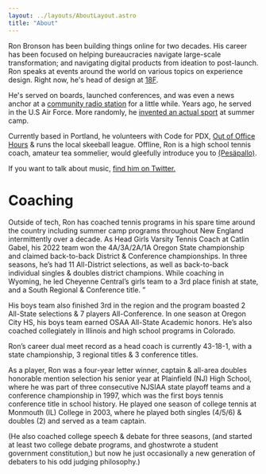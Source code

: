 ```yaml
---
layout: ../layouts/AboutLayout.astro
title: "About"
---
```


Ron Bronson has been building things online for two decades. His career has been focused on helping bureaucracies navigate large-scale transformation; and navigating digital products from ideation to post-launch. Ron speaks at events around the world on various topics on experience design. Right now, he's head of design at [18F](http://18f.gsa.gov/).

He's served on boards, launched conferences, and was even a news anchor at a [community radio station](https://www.podchaser.com/podcasts/daily-local-news-wfhb-492801) for a little while. Years ago, he served in the U.S Air Force. More randomly, he [invented an actual sport](https://en.wikipedia.org/wiki/Tennis_polo) at summer camp.

Currently based in Portland, he volunteers with Code for PDX, [Out of Office Hours](http://outofofficehours.com) & runs the local skeeball league. Offline, Ron is a high school tennis coach, amateur tea sommelier, would gleefully introduce you to [(Pesäpallo)](https://www.superpesis.fi/uutiset/yhdysvaltalainen-ron-bronson-toteutti-unelmansa-ja-matkusti-suomeen-katsomaan-pesapalloa/). 

If you want to talk about music, [find him on Twitter.](http://twitter.com/ronbronson)

# Coaching

Outside of tech, Ron has coached tennis programs in his spare time around the country including summer camp programs throughout New England intermittently over a decade.
As Head Girls Varsity Tennis Coach at Catlin Gabel, his 2022 team won the 4A/3A/2A/1A Oregon State championship and claimed back-to-back District & Conference championships. In three seasons, he’s had 11 All-District selections, as well as back-to-back individual singles & doubles district champions. While coaching in Wyoming, he led Cheyenne Central’s girls team to a 3rd place finish at state, and a South Regional & Conference title. ”

His boys team also finished 3rd in the region and the program boasted 2 All-State selections & 7 players All-Conference. In one season at Oregon City HS, his boys team earned OSAA All-State Academic honors. He’s also coached collegiately in Illinois and high school programs in Colorado.

Ron’s career dual meet record as a head coach is currently 43-18-1, with a state championship, 3 regional titles & 3 conference titles.

As a player, Ron was a four-year letter winner, captain & all-area doubles honorable mention selection his senior year at Plainfield (NJ) High School, where he was part of three consecutive NJSIAA state playoff teams and a conference championship in 1997, which was the first boys tennis conference title in school history. He played one season of college tennis at Monmouth (IL) College in 2003, where he played both singles (4/5/6) & doubles (2) and served as a team captain.

(He also coached college speech & debate for three seasons, (and started at least two college debate programs, and ghostwrote a student government constitution,) but now he just occasionally a new generation of debaters to his odd judging philosophy.)